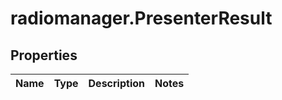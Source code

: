# radiomanager.PresenterResult

## Properties
Name | Type | Description | Notes
------------ | ------------- | ------------- | -------------


